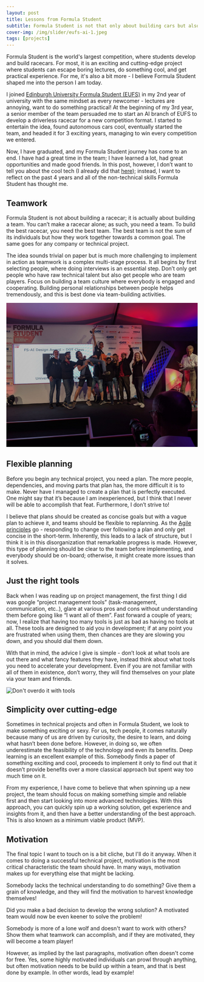 ```yaml
---
layout: post
title: Lessons from Formula Student
subtitle: Formula Student is not that only about building cars but also about building teams
cover-img: /img/slider/eufs-ai-1.jpeg
tags: [projects]
---
```



Formula Student is the world's largest competition, where students develop and build racecars.
For most, it is an exciting and cutting-edge project where students can escape boring lectures,
do something cool, and get practical experience. For me, it's also a bit more - I believe
Formula Student shaped me into the person I am today.

I joined [Edinburgh University Formula Student (EUFS)](https://eufs.eusa.ed.ac.uk/) in my 2nd
year of university with the
same mindset as every newcomer - lectures are annoying,  want to do something practical! At the
beginning of my 3rd year, a senior member of the team persuaded me to start an AI branch of EUFS
to develop a driverless racecar for a new competition format. I started to entertain the idea,
found autonomous cars cool, eventually started the team, and headed it for 3 exciting years,
managing to win every competition we entered.

Now, I have graduated, and my Formula Student journey has come to an end. I have had a great
time in the team; I have learned a lot, had great opportunities and made good friends. In this
post, however, I don’t want to tell you about the cool tech (I already did that [here](2020-06-19-formula-student));
instead, I want to reflect on the past 4 years and all of the non-technical skills Formula Student
has thought me.

## Teamwork

Formula Student is not about building a racecar; it is actually about building a team. You
can’t make a racecar alone; as such, you need a team. To build the best racecar, you need
the best team. The best team is not the sum of its individuals but how they work together
towards a common goal. The same goes for any company or technical project.

The idea sounds trivial on paper but is much more challenging to implement in action as
teamwork is a complex multi-stage process. It all begins by first selecting people, where
doing interviews is an essential step. Don’t only get people who have raw technical talent
but also get people who are team players. Focus on building a team culture where everybody
is engaged and cooperating. Building personal relationships between people helps tremendously,
and this is best done via team-building activities.

![A good metaphor of how teamwork elevates you to new hights](/img/slider/eufs-ai-2.jpg)

## Flexible planning

Before you begin any technical project, you need a plan. The more people, dependencies,
and moving parts that plan has, the more difficult it is to make. Never have I managed to
create a plan that is perfectly executed. One might say that it’s because I am inexperienced,
but I think that I never will be able to accomplish that feat. Furthermore, I don’t strive to!

I believe that plans should be created as concise goals but with a vague plan to achieve it,
and teams should be flexible to replanning. As the
[Agile principles](https://en.wikipedia.org/wiki/Agile_software_development)
go - responding to change
over following a plan and only get concise in the short-term. Inherently, this leads to a lack
of structure, but I think it is in this disorganization that remarkable progress is made.
However, this type of planning should be clear to the team before implementing, and
everybody should be on-board; otherwise, it might create more issues than it solves.

## Just the right tools

Back when I was reading up on project management, the first thing I did was google
“project management tools” (task-management, communication, etc..), glare at various pros and
cons without understanding them before going like “I want all of them”. Fast forward a couple
of years; now, I realize that having too many tools is just as bad as having no tools at all.
These tools are designed to aid you in development; if at any point you are frustrated when
using them, then chances are they are slowing you down, and you should dial them down.

With that in mind, the advice I give is simple - don’t look at what tools are out there
and what fancy features they have, instead think about what tools you need to accelerate
your development. Even if you are not familiar with all of them in existence, don’t worry,
they will find themselves on your plate via your team and friends.

![Don't overdo it with tools](https://www.zohowebstatic.com/sites/default/files/sprints/seo/sb-how-img3.webp)

## Simplicity over cutting-edge

Sometimes in technical projects and often in Formula Student, we look to make something
exciting or sexy. For us, tech people, it comes naturally because many of us are driven by
curiosity, the desire to learn, and doing what hasn’t been done before. However, in doing so,
we often underestimate the feasibility of the technology and even its benefits. Deep learning
is an excellent example of this. Somebody finds a paper of something exciting and cool,
proceeds to implement it only to find out that it doesn’t provide benefits over a more
classical approach but spent way too much time on it.

From my experience, I have come to believe that when spinning up a new project, the team
should focus on making something simple and reliable first and then start looking into more
advanced technologies. With this approach, you can quickly spin up a working solution, get
experience and insights from it, and then have a better understanding of the best approach.
This is also known as a minimum viable product (MVP).

## Motivation

The final topic I want to touch on is a bit cliche, but I'll do it anyway. When it comes to
doing a successful technical project, motivation is the most critical characteristic the team
should have. In many ways, motivation makes up for everything else that might be lacking.

Somebody lacks the technical understanding to do something? Give them a grain of knowledge,
and they will find the motivation to harvest knowledge themselves!

Did you make a bad decision to develop the wrong solution? A motivated team would now be
even keener to solve the problem!

Somebody is more of a lone wolf and doesn't want to work with others? Show them what
teamwork can accomplish, and if they are motivated, they will become a team player!

However, as implied by the last paragraphs, motivation often doesn't come for free.
Yes, some highly motivated individuals can prowl through anything, but often motivation needs to
be build up within a team, and that is best done by example. In other words, lead by example!

